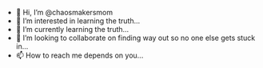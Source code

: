 - 👋 Hi, I’m @chaosmakersmom
- 👀 I’m interested in learning the truth...
- 🌱 I’m currently learning the truth...
- 💞️ I’m looking to collaborate on finding way out so no one else gets stuck in...
- 📫 How to reach me depends on you...

<!---
chaosmakersmom/chaosmakersmom is a ✨ special ✨ repository because its `README.md` (this file) appears on your GitHub profile.
You can click the Preview link to take a look at your changes.
--->
